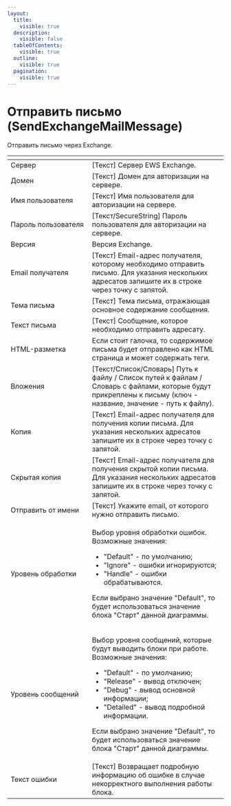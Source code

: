 ```yaml
---
layout:
  title:
    visible: true
  description:
    visible: false
  tableOfContents:
    visible: true
  outline:
    visible: true
  pagination:
    visible: true
---
```


# Отправить письмо (SendExchangeMailMessage)

Отправить письмо через Exchange.

<table data-header-hidden><thead><tr><th width="197"></th><th width="347"></th></tr></thead><tbody><tr><td>Сервер</td><td>[Текст] Сервер EWS Exchange.</td></tr><tr><td>Домен</td><td>[Текст] Домен для авторизации на сервере.</td></tr><tr><td>Имя пользователя</td><td>[Текст] Имя пользователя для авторизации на сервере.</td></tr><tr><td>Пароль пользователя</td><td>[Текст/SecureString] Пароль пользователя для авторизации на сервере.</td></tr><tr><td>Версия</td><td>Версия Exchange.</td></tr><tr><td>Email получателя</td><td>[Текст] Email-адрес получателя, которому необходимо отправить письмо. Для указания нескольких адресатов запишите их в строке через точку с запятой.</td></tr><tr><td>Тема письма</td><td>[Текст] Тема письма, отражающая основное содержание сообщения.</td></tr><tr><td>Текст письма</td><td>[Текст] Сообщение, которое необходимо отправить адресату.</td></tr><tr><td>HTML-разметка</td><td>Если стоит галочка, то содержимое письма будет отправлено как HTML страница и может содержать теги.</td></tr><tr><td>Вложения</td><td>[Текст/Список/Словарь] Путь к файлу / Список путей к файлам / Словарь с файлами, которые будут прикреплены к письму (ключ - название, значение - путь к файлу).</td></tr><tr><td>Копия</td><td>[Текст] Email-адрес получателя для получения копии письма. Для указания нескольких адресатов запишите их в строке через точку с запятой.</td></tr><tr><td>Скрытая копия</td><td>[Текст] Email-адрес получателя для получения скрытой копии письма. Для указания нескольких адресатов запишите их в строке через точку с запятой.</td></tr><tr><td>Отправить от имени</td><td>[Текст] Укажите email, от которого нужно отправить письмо.</td></tr><tr><td>Уровень обработки</td><td><p>Выбор уровня обработки ошибок. Возможные значения: </p><ul><li>"Default" - по умолчанию; </li><li>"Ignore" - ошибки игнорируются; </li><li>"Handle" - ошибки обрабатываются. </li></ul><p>Если выбрано значение "Default", то будет использоваться значение блока "Старт" данной диаграммы.</p></td></tr><tr><td>Уровень сообщений</td><td><p>Выбор уровня сообщений, которые будут выводить блоки при работе. Возможные значения: </p><ul><li>"Default" - по умолчанию; </li><li>"Release" - вывод отключен; </li><li>"Debug" - вывод основной информации; </li><li>"Detailed" - вывод подробной информации. </li></ul><p>Если выбрано значение "Default", то будет использоваться значение блока "Старт" данной диаграммы.</p></td></tr><tr><td>Текст ошибки</td><td>[Текст] Возвращает подробную информацию об ошибке в случае некорректного выполнения работы блока.</td></tr></tbody></table>
